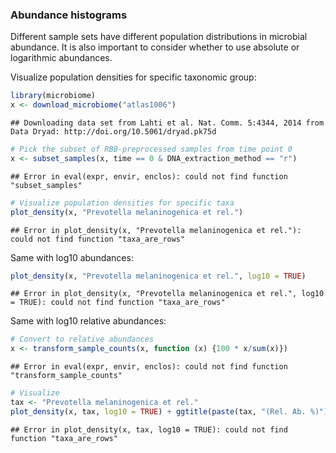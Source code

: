 ### Abundance histograms

Different sample sets have different population distributions in
microbial abundance. It is also important to consider whether to use
absolute or logarithmic abundances.


Visualize population densities for specific taxonomic group:


```r
library(microbiome)
x <- download_microbiome("atlas1006")
```

```
## Downloading data set from Lahti et al. Nat. Comm. 5:4344, 2014 from Data Dryad: http://doi.org/10.5061/dryad.pk75d
```

```r
# Pick the subset of RBB-preprocessed samples from time point 0
x <- subset_samples(x, time == 0 & DNA_extraction_method == "r")
```

```
## Error in eval(expr, envir, enclos): could not find function "subset_samples"
```

```r
# Visualize population densities for specific taxa
plot_density(x, "Prevotella melaninogenica et rel.")
```

```
## Error in plot_density(x, "Prevotella melaninogenica et rel."): could not find function "taxa_are_rows"
```


Same with log10 abundances:


```r
plot_density(x, "Prevotella melaninogenica et rel.", log10 = TRUE)
```

```
## Error in plot_density(x, "Prevotella melaninogenica et rel.", log10 = TRUE): could not find function "taxa_are_rows"
```


Same with log10 relative abundances:


```r
# Convert to relative abundances
x <- transform_sample_counts(x, function (x) {100 * x/sum(x)})
```

```
## Error in eval(expr, envir, enclos): could not find function "transform_sample_counts"
```

```r
# Visualize
tax <- "Prevotella melaninogenica et rel."
plot_density(x, tax, log10 = TRUE) + ggtitle(paste(tax, "(Rel. Ab. %)"))
```

```
## Error in plot_density(x, tax, log10 = TRUE): could not find function "taxa_are_rows"
```

